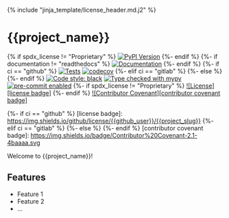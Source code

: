 {% include "jinja_template/license_header.md.j2" %}
# {{project_name}}
{% if spdx_license != "Proprietary" %}
[![PyPI Version](https://img.shields.io/pypi/v/{{project_slug}}.svg)](https://pypi.python.org/pypi/{{project_slug}})
{%- endif %}
{%- if documentation != "readthedocs" %}
[![Documentation](https://readthedocs.org/projects/{{project_slug}}/badge/?version=latest)](https://{{project_slug}}.readthedocs.io/en/latest)
{%- endif %}
{%- if ci == "github" %}
[![Tests](https://github.com/{{github_user}}/{{project_slug}}/actions/workflows/tests.yml/badge.svg?branch=main)](https://github.com/{{github_user}}/{{project_slug}}/actions/workflows/tests.yml)
[![codecov](https://codecov.io/gh/{{github_user}}/{{project_slug}}/branch/main/graph/badge.svg?token=GSYS7VUB5R)](https://codecov.io/gh/{{github_user}}/{{project_slug}})
{%- elif ci == "gitlab" %}
{%- else %}
{%- endif %}
[![Code style: black][black-badge]](https://github.com/psf/black)
[![Type checked with mypy][mypy-badge]](https://mypy-lang.org/)
[![pre-commit enabled][pre-commit badge]](https://pre-commit.com/)
{%- if spdx_license != "Proprietary" %}
[![License][license badge]](https://opensource.org/licenses/{{spdx_license}})
{%- endif %}
[![Contributor Covenant][contributor covenant badge]](https://www.contributor-covenant.org/version/2/1/code_of_conduct/)

[black-badge]: https://img.shields.io/badge/code%20style-black-000000.svg
[mypy-badge]: https://www.mypy-lang.org/static/mypy_badge.svg
[pre-commit badge]: https://img.shields.io/badge/pre--commit-enabled-brightgreen?logo=pre-commit&logoColor=white
{%- if ci == "github" %}
[license badge]: https://img.shields.io/github/license/{{github_user}}/{{project_slug}}
{%- elif ci == "gitlab" %}
{%- else %}
{%- endif %}
[contributor covenant badge]: https://img.shields.io/badge/Contributor%20Covenant-2.1-4baaaa.svg

Welcome to {{project_name}}!

## Features

- Feature 1
- Feature 2
- ...

[cookiecutter-hypermodern-python]: https://cookiecutter-hypermodern-python.readthedocs.io/en/2022.6.3.post1/
[python-blueprint]: https://github.com/johnthagen/python-blueprint
